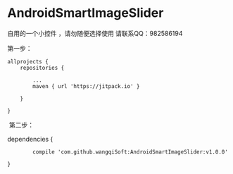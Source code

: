# AndroidSmartImageSlider
自用的一个小控件 ，请勿随便选择使用 请联系QQ：982586194

第一步：

	allprojects {
		repositories {
		
			...
			maven { url 'https://jitpack.io' }
			
		}
		
	}
  
  
  
  第二步：
  
  dependencies {
  
	        compile 'com.github.wangqiSoft:AndroidSmartImageSlider:v1.0.0'
		
	}
